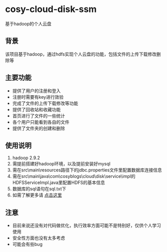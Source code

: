 # cosy-cloud-disk-ssm
基于hadoop的个人云盘

## 背景
该项目基于hadoop，通过hdfs实现个人云盘的功能，包括文件的上传下载修改删除等

## 主要功能
- 提供了用户的注册和登入
- 注册时需要有key进行效验
- 完成了文件的上传下载修改等功能
- 提供了回收站和收藏功能
- 首页进行了文件的一些统计
- 各个用户只能看到各自的文件
- 提供了文件夹的创建和删除

## 使用说明
1. hadoop 2.9.2
2. 需提前搭建好hadoop环境，以及提前安装好mysql
3. 需在src\main\resources路径下的jdbc.properties文件里配置数据库连接信息
4. 需在src\main\java\com\cosyblogs\cloud\disk\service\impl的HDFSServiceImpl.java里配置HDFS的基本信息
5. 数据库的sql语句在sql.txt下
6. 如需了解更多请 [点击这里](https://www.cosyblogs.com/blogs/big-data/398.html)

## 注意
- 目前来说还没有对代码做优化，执行效率方面可能不是特别好，仅供个人学习使用
- 安全性方面也没有太多考虑
- 可能会有些bug



